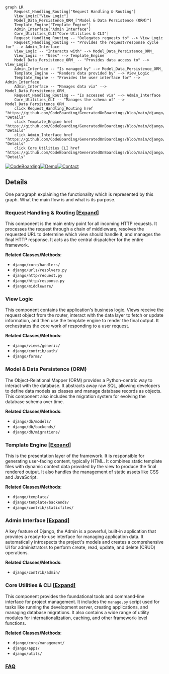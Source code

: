```mermaid
graph LR
    Request_Handling_Routing["Request Handling & Routing"]
    View_Logic["View Logic"]
    Model_Data_Persistence_ORM_["Model & Data Persistence (ORM)"]
    Template_Engine["Template Engine"]
    Admin_Interface["Admin Interface"]
    Core_Utilities_CLI["Core Utilities & CLI"]
    Request_Handling_Routing -- "Delegates requests to" --> View_Logic
    Request_Handling_Routing -- "Provides the request/response cycle for" --> Admin_Interface
    View_Logic -- "Interacts with" --> Model_Data_Persistence_ORM_
    View_Logic -- "Uses" --> Template_Engine
    Model_Data_Persistence_ORM_ -- "Provides data access to" --> View_Logic
    Admin_Interface -- "Is managed by" --> Model_Data_Persistence_ORM_
    Template_Engine -- "Renders data provided by" --> View_Logic
    Template_Engine -- "Provides the user interface for" --> Admin_Interface
    Admin_Interface -- "Manages data via" --> Model_Data_Persistence_ORM_
    Request_Handling_Routing -- "Is accessed via" --> Admin_Interface
    Core_Utilities_CLI -- "Manages the schema of" --> Model_Data_Persistence_ORM_
    click Request_Handling_Routing href "https://github.com/CodeBoarding/GeneratedOnBoardings/blob/main/django/Request_Handling_Routing.md" "Details"
    click Template_Engine href "https://github.com/CodeBoarding/GeneratedOnBoardings/blob/main/django/Template_Engine.md" "Details"
    click Admin_Interface href "https://github.com/CodeBoarding/GeneratedOnBoardings/blob/main/django/Admin_Interface.md" "Details"
    click Core_Utilities_CLI href "https://github.com/CodeBoarding/GeneratedOnBoardings/blob/main/django/Core_Utilities_CLI.md" "Details"
```

[![CodeBoarding](https://img.shields.io/badge/Generated%20by-CodeBoarding-9cf?style=flat-square)](https://github.com/CodeBoarding/GeneratedOnBoardings)[![Demo](https://img.shields.io/badge/Try%20our-Demo-blue?style=flat-square)](https://www.codeboarding.org/demo)[![Contact](https://img.shields.io/badge/Contact%20us%20-%20contact@codeboarding.org-lightgrey?style=flat-square)](mailto:contact@codeboarding.org)

## Details

One paragraph explaining the functionality which is represented by this graph. What the main flow is and what is its purpose.

### Request Handling & Routing [[Expand]](./Request_Handling_Routing.md)
This component is the main entry point for all incoming HTTP requests. It processes the request through a chain of middleware, resolves the requested URL to determine which view should handle it, and manages the final HTTP response. It acts as the central dispatcher for the entire framework.


**Related Classes/Methods**:

- `django/core/handlers/`
- `django/urls/resolvers.py`
- `django/http/request.py`
- `django/http/response.py`
- `django/middleware/`


### View Logic
This component contains the application's business logic. Views receive the request object from the router, interact with the data layer to fetch or update information, and then use the template engine to render the final output. It orchestrates the core work of responding to a user request.


**Related Classes/Methods**:

- `django/views/generic/`
- `django/contrib/auth/`
- `django/forms/`


### Model & Data Persistence (ORM)
The Object-Relational Mapper (ORM) provides a Python-centric way to interact with the database. It abstracts away raw SQL, allowing developers to define data models as classes and manage database records as objects. This component also includes the migration system for evolving the database schema over time.


**Related Classes/Methods**:

- `django/db/models/`
- `django/db/backends/`
- `django/db/migrations/`


### Template Engine [[Expand]](./Template_Engine.md)
This is the presentation layer of the framework. It is responsible for generating user-facing content, typically HTML. It combines static template files with dynamic context data provided by the view to produce the final rendered output. It also handles the management of static assets like CSS and JavaScript.


**Related Classes/Methods**:

- `django/template/`
- `django/template/backends/`
- `django/contrib/staticfiles/`


### Admin Interface [[Expand]](./Admin_Interface.md)
A key feature of Django, the Admin is a powerful, built-in application that provides a ready-to-use interface for managing application data. It automatically introspects the project's models and creates a comprehensive UI for administrators to perform create, read, update, and delete (CRUD) operations.


**Related Classes/Methods**:

- `django/contrib/admin/`


### Core Utilities & CLI [[Expand]](./Core_Utilities_CLI.md)
This component provides the foundational tools and command-line interface for project management. It includes the `manage.py` script used for tasks like running the development server, creating applications, and managing database migrations. It also contains a wide range of utility modules for internationalization, caching, and other framework-level functions.


**Related Classes/Methods**:

- `django/core/management/`
- `django/apps/`
- `django/utils/`




### [FAQ](https://github.com/CodeBoarding/GeneratedOnBoardings/tree/main?tab=readme-ov-file#faq)